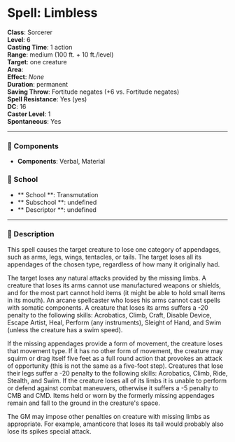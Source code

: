 
# Spell: Limbless
**Class**: Sorcerer  
**Level**: 6  
**Casting Time**: 1 action  
**Range**: medium (100 ft. + 10 ft./level)  
**Target**: one creature  
**Area**:   
**Effect**: _None_  
**Duration**: permanent  
**Saving Throw**: Fortitude negates (+6 vs. Fortitude negates)  
**Spell Resistance**: Yes (yes)  
**DC**: 16  
**Caster Level**: 1  
**Spontaneous**: Yes

---

### 🔮 Components
- **Components**: Verbal, Material

### 🏫 School
- ** School **: Transmutation
- ** Subschool **: undefined
- ** Descriptor **: undefined
---

### 📜 Description
This spell causes the target creature to lose one category of appendages, such as arms, legs, wings, tentacles, or tails. The target loses all its appendages of the chosen type, regardless of how many it originally had. 

The target loses any natural attacks provided by the missing limbs. A creature that loses its arms cannot use manufactured weapons or shields, and for the most part cannot hold items (it might be able to hold small items in its mouth). An arcane spellcaster who loses his arms cannot cast spells with somatic components. A creature that loses its arms suffers a -20 penalty to the following skills: Acrobatics, Climb, Craft, Disable Device, Escape Artist, Heal, Perform (any instruments), Sleight of Hand, and Swim (unless the creature has a swim speed). 

If the missing appendages provide a form of movement, the creature loses that movement type. If it has no other form of movement, the creature may squirm or drag itself five feet as a full round action that provokes an attack of opportunity (this is not the same as a five-foot step). Creatures that lose their legs suffer a -20 penalty to the following skills: Acrobatics, Climb, Ride, Stealth, and Swim. If the creature loses all of its limbs it is unable to perform or defend against combat maneuvers, otherwise it suffers a -5 penalty to CMB and CMD. Items held or worn by the formerly missing appendages remain and fall to the ground in the  creature's space. 

The GM may impose other penalties on creature with missing limbs as appropriate. For example, amanticore that loses its tail would probably also lose its spikes special attack.
